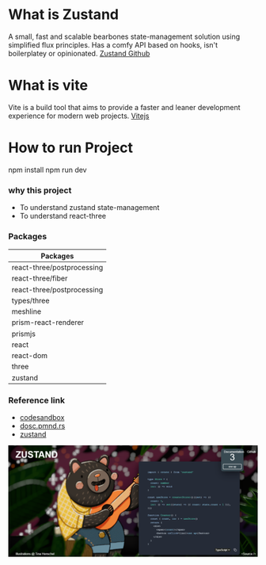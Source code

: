 # What is Zustand
A small, fast and scalable bearbones state-management solution using simplified flux principles. Has a comfy API based on hooks, isn't boilerplatey or opinionated.
[Zustand Github](https://github.com/pmndrs/zustand#typescript-usage)

# What is vite
Vite is a build tool that aims to provide a faster and leaner development experience for modern web projects.
[Vitejs](https://vitejs.dev/)

# How to run Project
npm install
npm run dev


### why this project
* To understand zustand state-management
* To understand react-three

### Packages 

|      Packages              |
|----------------------------|
| react-three/postprocessing |
| react-three/fiber          |
| react-three/postprocessing |
| types/three                |
| meshline                   |
| prism-react-renderer       |
| prismjs                    |
| react                      |
| react-dom                  |
| three                      |
| zustand                    |

### Reference link
* [codesandbox](https://codesandbox.io/p/sandbox/dazzling-moon-itop4)<br>
* [dosc.pmnd.rs](https://docs.pmnd.rs)<br>
* [zustand](https://github.com/pmndrs/zustand#typescript-usage)

![](photo.png)